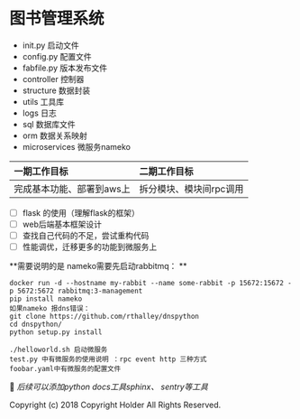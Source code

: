 # 图书管理系统
* init.py 启动文件
* config.py 配置文件
* fabfile.py 版本发布文件
* controller 控制器
* structure 数据封装
* utils 工具库
* logs 日志
* sql 数据库文件
* orm 数据关系映射
* microservices 微服务nameko

| 一期工作目标 | 二期工作目标     |
| :------------- | :------------- |
| 完成基本功能、部署到aws上       | 拆分模块、模块间rpc调用       |
- [ ] flask 的使用（理解flask的框架）
- [ ] web后端基本框架设计
- [ ] 查找自己代码的不足，尝试重构代码
- [ ] 性能调优，迁移更多的功能到微服务上

**需要说明的是
nameko需要先启动rabbitmq：
**

```
docker run -d --hostname my-rabbit --name some-rabbit -p 15672:15672 -p 5672:5672 rabbitmq:3-management
pip install nameko
如果nameko 报dns错误：
git clone https://github.com/rthalley/dnspython
cd dnspython/
python setup.py install

./helloworld.sh 启动微服务
test.py 中有微服务的使用说明 ：rpc event http 三种方式
foobar.yaml中有微服务的配置文件

```

:tada: *后续可以添加python docs工具sphinx、 sentry等工具*



Copyright (c) 2018 Copyright Holder All Rights Reserved.
